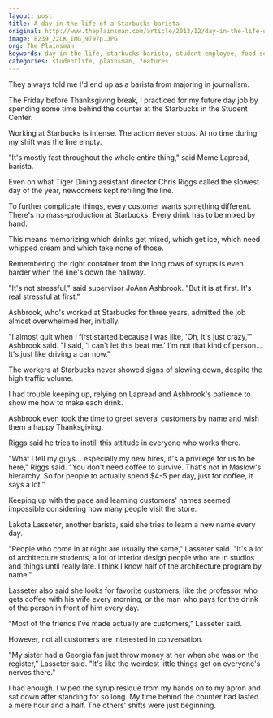```yaml
---
layout: post
title: A day in the life of a Starbucks barista
original: http://www.theplainsman.com/article/2013/12/day-in-the-life-of-a-starbucks-barista
image: 8239_22LK_IMG_9797p.JPG
org: The Plainsman
keywords: day in the life, starbucks barista, student employee, food service
categories: studentlife, plainsman, features
---
```


They always told me I'd end up as a barista from majoring in journalism.

<!--break-->

The Friday before Thanksgiving break, I practiced for my future day job by spending some time behind the counter at the Starbucks in the Student Center.

Working at Starbucks is intense. The action never stops. At no time during my shift was the line empty.

"It's mostly fast throughout the whole entire thing," said Meme Lapread, barista.

Even on what Tiger Dining assistant director Chris Riggs called the slowest day of the year, newcomers kept refilling the line.

To further complicate things, every customer wants something different. There's no mass-production at Starbucks. Every drink has to be mixed by hand.

This means memorizing which drinks get mixed, which get ice, which need whipped cream and which take none of those.

Remembering the right container from the long rows of syrups is even harder when the line's down the hallway.

"It's not stressful," said supervisor JoAnn Ashbrook. "But it is at first. It's real stressful at first."

Ashbrook, who's worked at Starbucks for three years, admitted the job almost overwhelmed her, initially.

"I almost quit when I first started because I was like, 'Oh, it's just crazy,'" Ashbrook said. "I said, 'I can't let this beat me.' I'm not that kind of person... It's just like driving a car now."

The workers at Starbucks never showed signs of slowing down, despite the high traffic volume.

I had trouble keeping up, relying on Lapread and Ashbrook's patience to show me how to make each drink.

Ashbrook even took the time to greet several customers by name and wish them a happy Thanksgiving.

Riggs said he tries to instill this attitude in everyone who works there.

"What I tell my guys... especially my new hires, it's a privilege for us to be here," Riggs said. "You don't need coffee to survive. That's not in Maslow's hierarchy. So for people to actually spend $4-5 per day, just for coffee, it says a lot."

Keeping up with the pace and learning customers' names seemed impossible considering how many people visit the store.

Lakota Lasseter, another barista, said she tries to learn a new name every day.

"People who come in at night are usually the same," Lasseter said. "It's a lot of architecture students, a lot of interior design people who are in studios and things until really late. I think I know half of the architecture program by name."

Lasseter also said she looks for favorite customers, like the professor who gets coffee with his wife every morning, or the man who pays for the drink of the person in front of him every day.

"Most of the friends I've made actually are customers," Lasseter said.

However, not all customers are interested in conversation.

"My sister had a Georgia fan just throw money at her when she was on the register," Lasseter said. "It's like the weirdest little things get on everyone's nerves there."

I had enough. I wiped the syrup residue from my hands on to my apron and sat down after standing for so long. My time behind the counter had lasted a mere hour and a half. The others' shifts were just beginning.